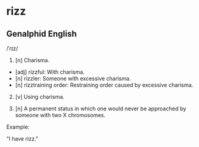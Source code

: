 # rizz

## Genalphid English

/ˈrɪz/
1. [n] Charisma.

- [adj] rizzful: With charisma.
- [n] rizzler: Someone with excessive charisma.
- [n] rizztraining order: Restraining order caused by excessive charisma.

2. [v] Using charisma.

3. [n] A permanent status in which one would never be approached by someone with two X chromosomes.

Example:

"I have rizz."






